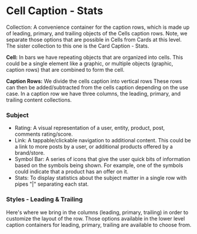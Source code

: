 # Cell Caption - Stats

Collection:  A convenience container for the caption rows, which is made up of leading, primary, and trailing objects of the Cells caption rows.  Note, we separate those options that are possible in Cells from Cards at this level.  The sister collection to this one is the Card Caption - Stats.

**Cell:**  In bars we have repeating objects that are organized into cells.  This could be a single element like a graphic, or multiple objects (graphic, caption rows) that are combined to form the cell.

**Caption Rows:** We divide the cells caption into vertical rows These rows can then be added/subtracted from the cells caption depending on the use case.  In a caption row we have three columns, the leading, primary, and trailing content collections.

### Subject

- Rating: A visual representation of a user, entity, product, post, comments rating/score.
- Link: A tappable/clickable navigation to additional content.  This could be a link to more posts by a user, or additional products offered by a brand/store.
- Symbol Bar: A series of icons that give the user quick bits of information based on the symbols being shown.  For example, one of the symbols could indicate that a product has an offer on it.
- Stats: To display statistics about the subject matter in a single row with pipes "|" separating each stat.

### Styles - Leading & Trailing

Here's where we bring in the columns (leading, primary, trailing) in order to customize the layout of the row. Those options available in the lower level caption containers for leading, primary, trailing are available to choose from.
